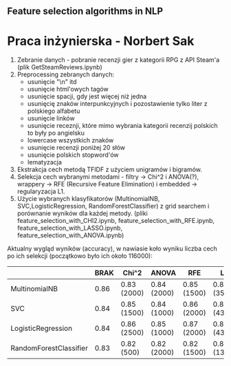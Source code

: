 ## Feature selection algorithms in NLP
# Praca inżynierska - Norbert Sak

1. Zebranie danych - pobranie recenzji gier z kategorii RPG z API Steam'a (plik GetSteamReviews.ipynb)
2. Preprocessing zebranych danych:
    * usunięcie "\n" itd
    * usunięcie html'owych tagów
    * usunięcie spacji, gdy jest więcej niż jedna
    * usunięcię znaków interpunkcyjnych i pozostawienie tylko liter z polskiego alfabetu
    * usunięcie linków
    * usunięcie receznji, które mimo wybrania kategorii recenzij polskich to były po angielsku
    * lowercase wszystkich znaków
    * usunięcie recenzji poniżej 20 słów
    * usunięcie polskich stopword'ów
    * lematyzacja
3. Ekstrakcja cech metodą TFIDF z użyciem unigramów i bigramów.
4. Selekcja cech wybranymi metodami - filtry -> Chi^2 i ANOVA(?), wrappery -> RFE (Recursive Feature Elimination) i embedded -> regularyzacja L1.
5. Użycie wybranych klasyfikatorów (MultinomialNB, SVC,LogisticRegression, RandomForestClassifier) z grid searchem i porównanie wyników dla każdej metody.
(pliki feature_selection_with_CHI2.ipynb, feature_selection_with_RFE.ipynb, feature_selection_with_LASSO.ipynb, feature_selection_with_ANOVA.ipynb)

Aktualny wygląd wyników (accuracy), w nawiasie koło wyniku liczba cech po ich selekcji (początkowo było ich około 116000):

|                         | BRAK  | Chi^2 | ANOVA | RFE   | L1    |
|-------------------------|-------|-------|-------|-------|-------|
| MultinomialNB           | 0.86  | 0.83 (2000)  | 0.84 (2000)  | 0.85 (1500)  | 0.84 (350)   |
| SVC                     | 0.84  | 0.85 (1500)  | 0.84 (1000)  | 0.86 (2000)  | 0.85 (434)   |
| LogisticRegression      | 0.84  | 0.86 (2500)  | 0.85 (1000)  | 0.87 (2000)  | 0.85 (434)   |
| RandomForestClassifier  | 0.83  | 0.82 (500)   | 0.82 (2000)  | 0.82 (1500)  | 0.82 (1301)  |

